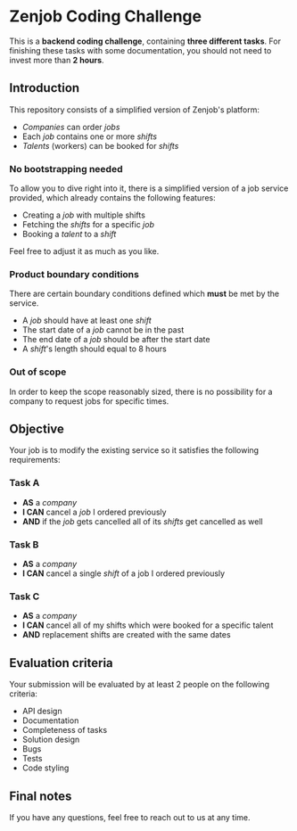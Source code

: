 # Zenjob Coding Challenge

This is a **backend coding challenge**, containing **three different tasks**. For finishing these tasks with some documentation, you should not need to invest more than **2 hours**.

## Introduction

This repository consists of a simplified version of Zenjob's platform:

- *Companies* can order *jobs*
- Each *job* contains one or more *shifts*
- *Talents* (workers) can be booked for *shifts*

### No bootstrapping needed

To allow you to dive right into it, there is a simplified version of a job service provided, which already contains the following features:

- Creating a *job* with multiple shifts
- Fetching the *shifts* for a specific *job*
- Booking a *talent* to a *shift*

Feel free to adjust it as much as you like.

### Product boundary conditions

There are certain boundary conditions defined which **must** be met by the service.

- A *job* should have at least one *shift*
- The start date of a *job* cannot be in the past
- The end date of a *job* should be after the start date
- A *shift*'s length should equal to 8 hours

### Out of scope

In order to keep the scope reasonably sized, there is no possibility for a company to request jobs for specific times.

## Objective

Your job is to modify the existing service so it satisfies the following requirements:

### Task A

- **AS** a *company*
- **I CAN** cancel a *job* I ordered previously
- **AND** if the *job* gets cancelled all of its *shifts* get cancelled as well

### Task B

- **AS** a *company*
- **I CAN** cancel a single *shift* of a job I ordered previously

### Task C

- **AS** a *company*
- **I CAN** cancel all of my shifts which were booked for a specific talent
- **AND** replacement shifts are created with the same dates

## Evaluation criteria

Your submission will be evaluated by at least 2 people on the following criteria:

- API design
- Documentation
- Completeness of tasks
- Solution design
- Bugs
- Tests
- Code styling

## Final notes

If you have any questions, feel free to reach out to us at any time.
